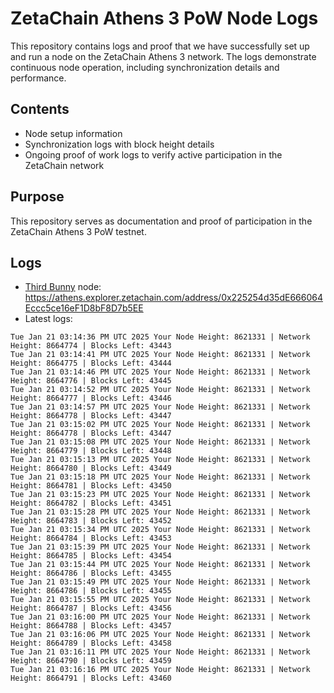 # ZetaChain Athens 3 PoW Node Logs
This repository contains logs and proof that we have successfully set up and run a node on the ZetaChain Athens 3 network. The logs demonstrate continuous node operation, including synchronization details and performance.

## Contents
- Node setup information
- Synchronization logs with block height details
- Ongoing proof of work logs to verify active participation in the ZetaChain network

## Purpose
This repository serves as documentation and proof of participation in the ZetaChain Athens 3 PoW testnet.

## Logs

- [Third Bunny](https://thirdbunny.xyz/) node: https://athens.explorer.zetachain.com/address/0x225254d35dE666064Eccc5ce16eF1D8bF8D7b5EE
- Latest logs:
```
Tue Jan 21 03:14:36 PM UTC 2025 Your Node Height: 8621331 | Network Height: 8664774 | Blocks Left: 43443
Tue Jan 21 03:14:41 PM UTC 2025 Your Node Height: 8621331 | Network Height: 8664775 | Blocks Left: 43444
Tue Jan 21 03:14:46 PM UTC 2025 Your Node Height: 8621331 | Network Height: 8664776 | Blocks Left: 43445
Tue Jan 21 03:14:52 PM UTC 2025 Your Node Height: 8621331 | Network Height: 8664777 | Blocks Left: 43446
Tue Jan 21 03:14:57 PM UTC 2025 Your Node Height: 8621331 | Network Height: 8664778 | Blocks Left: 43447
Tue Jan 21 03:15:02 PM UTC 2025 Your Node Height: 8621331 | Network Height: 8664778 | Blocks Left: 43447
Tue Jan 21 03:15:08 PM UTC 2025 Your Node Height: 8621331 | Network Height: 8664779 | Blocks Left: 43448
Tue Jan 21 03:15:13 PM UTC 2025 Your Node Height: 8621331 | Network Height: 8664780 | Blocks Left: 43449
Tue Jan 21 03:15:18 PM UTC 2025 Your Node Height: 8621331 | Network Height: 8664781 | Blocks Left: 43450
Tue Jan 21 03:15:23 PM UTC 2025 Your Node Height: 8621331 | Network Height: 8664782 | Blocks Left: 43451
Tue Jan 21 03:15:28 PM UTC 2025 Your Node Height: 8621331 | Network Height: 8664783 | Blocks Left: 43452
Tue Jan 21 03:15:34 PM UTC 2025 Your Node Height: 8621331 | Network Height: 8664784 | Blocks Left: 43453
Tue Jan 21 03:15:39 PM UTC 2025 Your Node Height: 8621331 | Network Height: 8664785 | Blocks Left: 43454
Tue Jan 21 03:15:44 PM UTC 2025 Your Node Height: 8621331 | Network Height: 8664786 | Blocks Left: 43455
Tue Jan 21 03:15:49 PM UTC 2025 Your Node Height: 8621331 | Network Height: 8664786 | Blocks Left: 43455
Tue Jan 21 03:15:55 PM UTC 2025 Your Node Height: 8621331 | Network Height: 8664787 | Blocks Left: 43456
Tue Jan 21 03:16:00 PM UTC 2025 Your Node Height: 8621331 | Network Height: 8664788 | Blocks Left: 43457
Tue Jan 21 03:16:06 PM UTC 2025 Your Node Height: 8621331 | Network Height: 8664789 | Blocks Left: 43458
Tue Jan 21 03:16:11 PM UTC 2025 Your Node Height: 8621331 | Network Height: 8664790 | Blocks Left: 43459
Tue Jan 21 03:16:16 PM UTC 2025 Your Node Height: 8621331 | Network Height: 8664791 | Blocks Left: 43460
```
